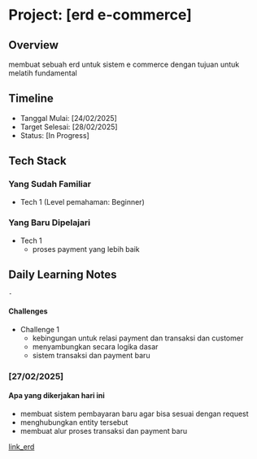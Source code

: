 # Project: [erd e-commerce]

## Overview
membuat sebuah erd untuk sistem e commerce dengan tujuan untuk melatih fundamental

## Timeline
- Tanggal Mulai: [24/02/2025]
- Target Selesai: [28/02/2025]
- Status: [In Progress]

## Tech Stack
### Yang Sudah Familiar
- Tech 1 (Level pemahaman: Beginner)

### Yang Baru Dipelajari
- Tech 1
  - proses payment yang lebih baik

## Daily Learning Notes
    -

#### Challenges
- Challenge 1
  - kebingungan untuk relasi payment dan transaksi dan customer
  - menyambungkan secara logika dasar
  - sistem transaksi dan payment baru


### [27/02/2025]
#### Apa yang dikerjakan hari ini
- membuat sistem pembayaran baru agar bisa sesuai dengan request
- menghubungkan entity tersebut
- membuat alur proses transaksi dan payment baru



[link_erd](https://excalidraw.com/#json=TMxGWu9bWZvDar40Q2yR4,MpmCTmvi7yzBsWSuZYfXVQ)